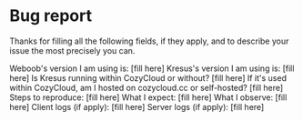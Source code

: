 # Bug report

Thanks for filling all the following fields, if they apply, and to describe
your issue the most precisely you can.

Weboob's version I am using is: [fill here]
Kresus's version I am using is: [fill here]
Is Kresus running within CozyCloud or without? [fill here]
If it's used within CozyCloud, am I hosted on cozycloud.cc or self-hosted? [fill here]
Steps to reproduce: [fill here]
What I expect: [fill here]
What I observe: [fill here]
Client logs (if apply): [fill here]
Server logs (if apply): [fill here]
